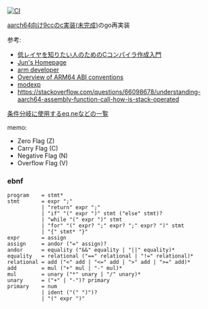 [![CI](https://github.com/x0y14/gocc/actions/workflows/ci.yml/badge.svg)](https://github.com/x0y14/gocc/actions/workflows/ci.yml)

[aarch64向け9ccのc実装(未完成)](https://github.com/x0y14/9cc)のgo再実装  

参考:
- [低レイヤを知りたい人のためのCコンパイラ作成入門](https://www.sigbus.info/compilerbook)
- [Jun's Homepage](https://www.mztn.org/dragon/arm6400idx.html#toc)
- [arm developer](https://developer.arm.com/documentation/102374/latest/)
- [Overview of ARM64 ABI conventions](https://docs.microsoft.com/en-us/cpp/build/arm64-windows-abi-conventions?view=msvc-170)
- [modexp](https://modexp.wordpress.com/2018/10/30/arm64-assembly/)
- https://stackoverflow.com/questions/66098678/understanding-aarch64-assembly-function-call-how-is-stack-operated

[条件分岐に使用するeq,neなどの一覧](https://www.mztn.org/dragon/arm6408cond.html#suffix)

memo:
- Zero Flag (Z)
- Carry Flag (C)
- Negative Flag (N)
- Overflow Flag (V)

### ebnf
```
program    = stmt*
stmt       = expr ";"
           | "return" expr ";"
           | "if" "(" expr ")" stmt ("else" stmt)?
           | "while "(" expr ")" stmt
           | "for" "(" expr? ";" expr? ";" expr? ")" stmt
           | "{" stmt* "}"
expr       = assign
assign     = andor ("=" assign)?
andor      = equality ("&&" equality | "||" equality)*
equality   = relational ("==" relational | "!=" relational)*
relational = add ("<" add | "<=" add | ">" add | ">=" add)*
add        = mul ("+" mul | "-" mul)*
mul        = unary ("*" unary | "/" unary)*
unary      = ("+" | "-")? primary
primary    = num
           | ident ("(" ")")?
           | "(" expr ")"
```